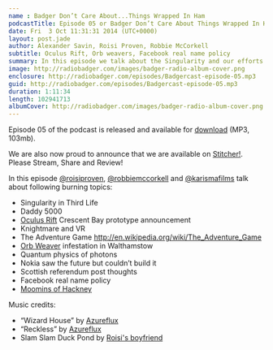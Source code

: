 ```yaml
---
name : Badger Don’t Care About...Things Wrapped In Ham
podcastTitle: Episode 05 or Badger Don’t Care About Things Wrapped In Ham
date: Fri  3 Oct 11:31:31 2014 (UTC+0000)
layout: post.jade
author: Alexander Savin, Roisi Proven, Robbie McCorkell
subtitle: Oculus Rift, Orb weavers, Facebook real name policy
summary: In this episode we talk about the Singularity and our efforts to make it there, Roisi gets confused about quantam physics and Alex rules Walthamstow off his "Potential for residency" list
image: http://radiobadger.com/images/badger-radio-album-cover.png
enclosure: http://radiobadger.com/episodes/Badgercast-episode-05.mp3
guid: http://radiobadger.com/episodes/Badgercast-episode-05.mp3
duration: 1:11:34
length: 102941713
albumCover: http://radiobadger.com/images/badger-radio-album-cover.png
---
```


Episode 05 of the podcast is released and available for [download](http://radiobadger.com/episodes/Badgercast-episode-05.mp3) (MP3, 103mb).

We are also now proud to announce that we are available on [Stitcher!](http://www.stitcher.com/s?fid=54313&refid=stpr). Please Stream, Share and Review!

In this episode [@roisiproven](https://twitter.com/roisiproven), [@robbiemccorkell](https://twitter.com/robbiemccorkell) and [@karismafilms](https://twitter.com/karismafilms) talk about following burning topics:

* Singularity in Third Life
* Daddy 5000
* [Oculus Rift](http://www.eurogamer.net/articles/2014-09-22-new-oculus-rift-prototype-crescent-bay-unveiled) Crescent Bay prototype announcement
* Knightmare and VR
* The Adventure Game http://en.wikipedia.org/wiki/The_Adventure_Game
* [Orb Weaver](http://en.wikipedia.org/wiki/Orb-weaver_spider) infestation in Walthamstow
* Quantum physics of photons
* Nokia saw the future but couldn’t build it
* Scottish referendum post thoughts
* Facebook real name policy
* [Moomins of Hackney](http://www.healthystuffe8.co.uk/about.html)

Music credits:
* “Wizard House” by [Azureflux](http://freemusicarchive.org/music/Azureflux/Mean_Machine/01_azureflux_-_wizard_house)
* “Reckless” by [Azureflux](http://freemusicarchive.org/music/Azureflux/Mean_Machine/04_azureflux_-_reckless)
* Slam Slam Duck Pond by [Roisi's boyfriend](https://twitter.com/hexcra)

